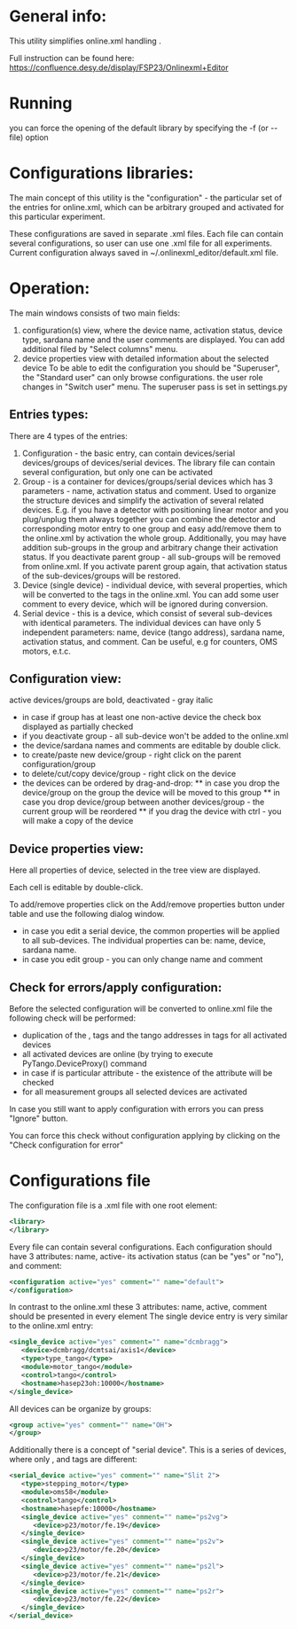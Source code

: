 # General info:
This utility simplifies online.xml handling .

Full instruction can be found here: https://confluence.desy.de/display/FSP23/Onlinexml+Editor

# Running
you can force the opening of the default library by specifying the -f (or --file) option

# Configurations libraries:
The main concept of this utility is the "configuration" - the particular set of the entries for online.xml, which can be arbitrary grouped and activated for this particular experiment.

These configurations are saved in separate .xml files. Each file can contain several configurations, so user can use one .xml file for all experiments.
Current configuration always saved in ~/.onlinexml_editor/default.xml file.

# Operation:
The main windows consists of two main fields:

1. configuration(s) view, where the device name, activation status, device type, sardana name and the user comments are displayed. You can add additional filed by "Select columns" menu.
2. device properties view with detailed information about the selected device
To be able to edit the configuration you should be "Superuser", the "Standard user" can only browse configurations. the user role changes in "Switch user" menu. The superuser pass is set in settings.py

## Entries types:
There are 4 types of the entries:

1. Configuration - the basic entry, can contain devices/serial devices/groups of devices/serial devices. The library file can contain several configuration, but only one can be activated
2. Group - is a container for devices/groups/serial devices which has 3 parameters - name, activation status and comment. Used to organize the structure devices and simplify the activation of several related devices. E.g. if you have a detector with positioning linear motor and you plug/unplug them always together you can combine the detector and corresponding motor entry to one group and easy add/remove them to the online.xml by activation the whole group. Additionally, you may have addition sub-groups in the group and arbitrary change their activation status. If you deactivate parent group - all sub-groups will be removed from online.xml. If you activate parent group again, that activation status of the sub-devices/groups will be restored.
3. Device (single device) - individual device, with several properties, which will be converted to the tags in the online.xml.  You can add some user comment to every device, which will be ignored during conversion.
4. Serial device - this is a device, which consist of several sub-devices with identical parameters. The individual devices can have only 5 independent parameters: name, device (tango address), sardana name, activation status, and comment. Can be useful, e.g for counters, OMS motors, e.t.c.
## Configuration view:
active devices/groups are bold, deactivated - gray italic 
* in case if group has at least one non-active device the check box displayed as partially checked
* if you deactivate group - all sub-device won't be added to the online.xml
* the device/sardana names and comments are editable by double click.
* to create/paste new device/group - right click on the parent configuration/group 
* to delete/cut/copy device/group - right click on the device 
* the devices can be ordered by drag-and-drop:
** in case you drop the device/group on the group the device will be moved to this group
** in case you drop device/group between another devices/group - the current group will be reordered
** if you drag the device with ctrl - you will make a copy of the device
## Device properties view:
Here all properties of device, selected in the tree view are displayed.

Each cell is editable by double-click. 

To add/remove properties click on the Add/remove properties button under table and use the following dialog window.
* in case you edit a serial device, the common properties will be applied to all sub-devices. The individual properties can be: name, device, sardana name.
* in case you edit group - you can only change name and comment

## Check for errors/apply configuration:
Before the selected configuration will be converted to online.xml file the following check will be performed:

* duplication of the <name>, <sardananame> tags and the tango addresses in <devices> tags for all activated devices
* all activated devices are online (by trying to execute PyTango.DeviceProxy(<device>) command
* in case if <devices> is particular attribute - the existence of the attribute will be checked
* for all measurement groups all selected devices are activated

In case you still want to apply configuration with errors you can press "Ignore" button.

You can force this check without configuration applying by clicking on the "Check configuration for error"

# Configurations file
The configuration file is a .xml file with one root element:

```xml
<library>
</library>
```

Every file can contain several configurations. Each configuration should have 3 attributes: name, active- its activation status (can be "yes" or "no"), and comment:
```xml
<configuration active="yes" comment="" name="default">
</configuration>
```

In contrast to the online.xml these  3 attributes: name, active, comment should be presented in every element 
The single device entry is very similar to the online.xml entry:
```xml
<single_device active="yes" comment="" name="dcmbragg">
   <device>dcmbragg/dcmtsai/axis1</device>
   <type>type_tango</type>
   <module>motor_tango</module>
   <control>tango</control>
   <hostname>hasep23oh:10000</hostname>
</single_device>
```


All devices can be organize by groups:
```xml
<group active="yes" comment="" name="OH">
</group>
```


Additionally there is a concept of "serial device".  This is a series of devices, where only <name>, <sardananame> and <device> tags are different:
```xml
<serial_device active="yes" comment="" name="Slit 2">
   <type>stepping_motor</type>
   <module>oms58</module>
   <control>tango</control>
   <hostname>hasepfe:10000</hostname>
   <single_device active="yes" comment="" name="ps2vg">
      <device>p23/motor/fe.19</device>
   </single_device>
   <single_device active="yes" comment="" name="ps2v">
      <device>p23/motor/fe.20</device>
   </single_device>
   <single_device active="yes" comment="" name="ps2l">
      <device>p23/motor/fe.21</device>
   </single_device>
   <single_device active="yes" comment="" name="ps2r">
      <device>p23/motor/fe.22</device>
   </single_device>
</serial_device>
```